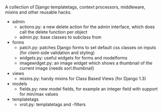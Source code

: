A collection of Django templatetags, context processors, middleware, mixins and other reusable hacks.

* admin
    - actions.py: a new delete action for the admin interface, which does call the delete function per object
    - admin.py: base classes to subclass from
* forms
    - patch.py: patches Django forms to set default css classes on inputs (for client-side validation and styling)
    - widgets.py: useful widgets for forms and modelforms
    - imagewidget.py: an image widget which shows a thumbnail of the current image (needs sorl.thumbnail)
* views
    - mixins.py: handy mixins for Class Based Views (for Django 1.3)
* models
    - fields.py: new model fields, for example an integer field with support for min/max values
* templatetags
    - vrot.py: templatetags and -filters
